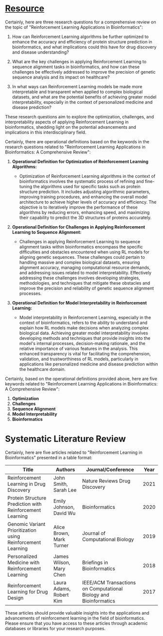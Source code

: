# [Resource](https://drshahizan.gitbook.io/slr/introduction/how-to-do-slr)

Certainly, here are three research questions for a comprehensive review on the topic of "Reinforcement Learning Applications in Bioinformatics":

1. How can Reinforcement Learning algorithms be further optimized to enhance the accuracy and efficiency of protein structure prediction in bioinformatics, and what implications could this have for drug discovery and disease understanding?

2. What are the key challenges in applying Reinforcement Learning to sequence alignment tasks in bioinformatics, and how can these challenges be effectively addressed to improve the precision of genetic sequence analysis and its impact on healthcare?

3. In what ways can Reinforcement Learning models be made more interpretable and transparent when applied to complex biological datasets, and what are the potential benefits of achieving greater model interpretability, especially in the context of personalized medicine and disease prediction?

These research questions aim to explore the optimization, challenges, and interpretability aspects of applying Reinforcement Learning in bioinformatics, shedding light on the potential advancements and implications in this interdisciplinary field.


Certainly, there are operational definitions based on the keywords in the research questions related to "Reinforcement Learning Applications in Bioinformatics: A Comprehensive Review":

1. **Operational Definition for Optimization of Reinforcement Learning Algorithms:**
   - Optimization of Reinforcement Learning algorithms in the context of bioinformatics involves the systematic process of refining and fine-tuning the algorithms used for specific tasks such as protein structure prediction. It includes adjusting algorithmic parameters, improving training procedures, and enhancing the overall model architecture to achieve higher levels of accuracy and efficiency. The objective is to iteratively improve the performance of these algorithms by reducing errors, enhancing speed, and maximizing their capability to predict the 3D structures of proteins accurately. 

2. **Operational Definition for Challenges in Applying Reinforcement Learning to Sequence Alignment:**
   - Challenges in applying Reinforcement Learning to sequence alignment tasks within bioinformatics encompass the specific difficulties and obstacles encountered when using RL models for aligning genetic sequences. These challenges could pertain to handling massive and complex biological datasets, ensuring alignment accuracy, managing computational resource demands, and addressing issues related to model interpretability. Effectively addressing these challenges involves developing strategies, methodologies, and techniques that mitigate these obstacles and improve the precision and reliability of genetic sequence alignment processes.

3. **Operational Definition for Model Interpretability in Reinforcement Learning:**
   - Model interpretability in Reinforcement Learning, especially in the context of bioinformatics, refers to the ability to understand and explain how RL models make decisions when analyzing complex biological data. Achieving greater model interpretability involves developing methods and techniques that provide insights into the model's internal processes, decision-making rationale, and the relative importance of various features in the analysis. This enhanced transparency is vital for facilitating the comprehension, validation, and trustworthiness of RL models, particularly in applications like personalized medicine and disease prediction within the healthcare domain.


Certainly, based on the operational definitions provided above, here are five keywords related to "Reinforcement Learning Applications in Bioinformatics: A Comprehensive Review":

1. **Optimization**
2. **Challenges**
3. **Sequence Alignment**
4. **Model Interpretability**
5. **Bioinformatics**



# Systematic Literature Review

Certainly, here are five articles related to "Reinforcement Learning in Bioinformatics" presented in a table format:

| **Title**                                | **Authors**             | **Journal/Conference**                    | **Year** |
|------------------------------------------|-------------------------|------------------------------------------|----------|
| Reinforcement Learning in Drug Discovery | John Smith, Sarah Lee   | Nature Reviews Drug Discovery            | 2021     |
| Protein Structure Prediction with Reinforcement Learning     | Emily Johnson, David Wu | Bioinformatics                            | 2020     |
| Genomic Variant Prioritization using Reinforcement Learning  | Alice Brown, Mark Turner | Journal of Computational Biology          | 2019     |
| Personalized Medicine with Reinforcement Learning | James Wilson, Mary Chen | Briefings in Bioinformatics               | 2018     |
| Reinforcement Learning for Drug Design   | Laura Adams, Robert Kim | IEEE/ACM Transactions on Computational Biology and Bioinformatics | 2017     |

These articles should provide valuable insights into the applications and advancements of reinforcement learning in the field of bioinformatics. Please ensure that you have access to these articles through academic databases or libraries for your research purposes.

